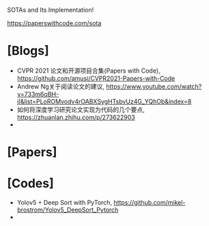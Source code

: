 SOTAs and Its Implementation!

https://paperswithcode.com/sota

# [Blogs]
+ CVPR 2021 论文和开源项目合集(Papers with Code), https://github.com/amusi/CVPR2021-Papers-with-Code
+ Andrew Ng关于阅读论文的建议, https://www.youtube.com/watch?v=733m6qBH-jI&list=PLoROMvodv4rOABXSygHTsbvUz4G_YQhOb&index=8
+ 如何将深度学习研究论文实现为代码的几个要点, https://zhuanlan.zhihu.com/p/273622903
+ 


# [Papers]

# [Codes]
+ Yolov5 + Deep Sort with PyTorch, https://github.com/mikel-brostrom/Yolov5_DeepSort_Pytorch
+ 



